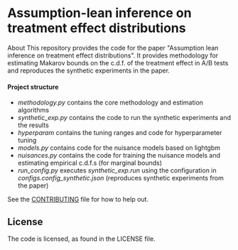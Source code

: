 # Assumption-lean inference on treatment effect distributions

About
This repository provides the code for the paper "Assumption lean inference on treatment effect distributions". It provides methodology for estimating Makarov bounds on the c.d.f. of the treatment effect in A/B tests and reproduces the synthetic experiments in the paper.

#### Project structure
- *methodology.py* contains the core methodology and estimation algorithms
- *synthetic_exp.py* contains the code to run the synthetic experiments and the results
- *hyperparam* contains the tuning ranges and code for hyperparameter tuning
- *models.py* contains code for the nuisance models based on lightgbm
- *nuisances.py* contains the code for training the nuisance models and estimating empirical c.d.f.s (for marginal bounds)
- *run_config.py* executes *synthetic_exp.run* using the configuration in *configs.config_synthetic.json* (reproduces synthetic experiments from the paper)


See the [CONTRIBUTING](CONTRIBUTING.md) file for how to help out.

## License
The code is <MIT> licensed, as found in the LICENSE file.

